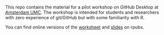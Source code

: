 This repo contains the material for a pilot workshop on GitHub Desktop at [Amsterdam UMC](https://www.amsterdamumc.org/en/research.html). The workshop is intended for students and researchers with zero experience of git/GitHub but with some familiarity with R.

You can find online versions of the [worksheet](https://rpubs.com/langton_/githubdesktop) and [slides](https://rpubs.com/langton_/githubdesktopslides) on rpubs.
 
